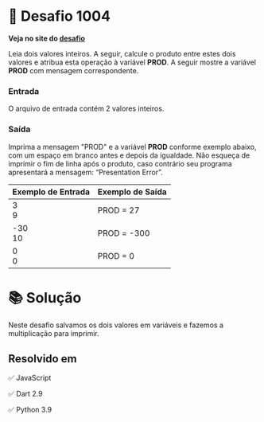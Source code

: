 # 📖 Desafio 1004

**Veja no site do [desafio](https://www.beecrowd.com.br/judge/pt/problems/view/1004)**

Leia dois valores inteiros. A seguir, calcule o produto entre estes dois valores e atribua esta operação à variável **PROD**. A seguir mostre a variável **PROD** com mensagem correspondente.

### Entrada

O arquivo de entrada contém 2 valores inteiros.

### Saída

Imprima a mensagem "PROD" e a variável **PROD** conforme exemplo abaixo, com um espaço em branco antes e depois da igualdade. Não esqueça de imprimir o fim de linha após o produto, caso contrário seu programa apresentará a mensagem: “Presentation Error”.

| Exemplo de Entrada | Exemplo de Saída |
| ------------------ | ---------------- |
| 3<br>9             | PROD = 27        |
| -30<br>10          | PROD = -300      |
| 0<br>0             | PROD = 0         |

# 📚 Solução

Neste desafio salvamos os dois valores em variáveis e fazemos a multiplicação para imprimir.

## Resolvido em

✅ JavaScript

✅ Dart 2.9

✅ Python 3.9
